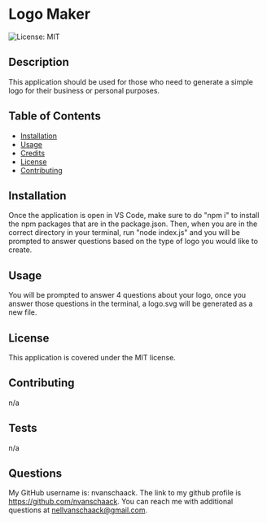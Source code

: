 # Logo Maker
  ![License: MIT](https://img.shields.io/badge/License-MIT-yellow.svg)

## Description
This application should be used for those who need to generate a simple logo for their business or personal purposes.

## Table of Contents 
- [Installation](#installation)
- [Usage](#usage)
- [Credits](#credits)
- [License](#license)
- [Contributing](#contributing)

## Installation
Once the application is open in VS Code, make sure to do "npm i" to install the npm packages that are in the package.json. Then, when you are in the correct directory in your terminal, run "node index.js" and you will be prompted to answer questions based on the type of logo you would like to create.

## Usage
You will be prompted to answer 4 questions about your logo, once you answer those questions in the terminal, a logo.svg will be generated as a new file.

## License
  
  This application is covered under the MIT license.

## Contributing

n/a

## Tests

n/a

## Questions

My GitHub username is: nvanschaack. The link to my github profile is https://github.com/nvanschaack.
You can reach me with additional questions at nellvanschaack@gmail.com.
